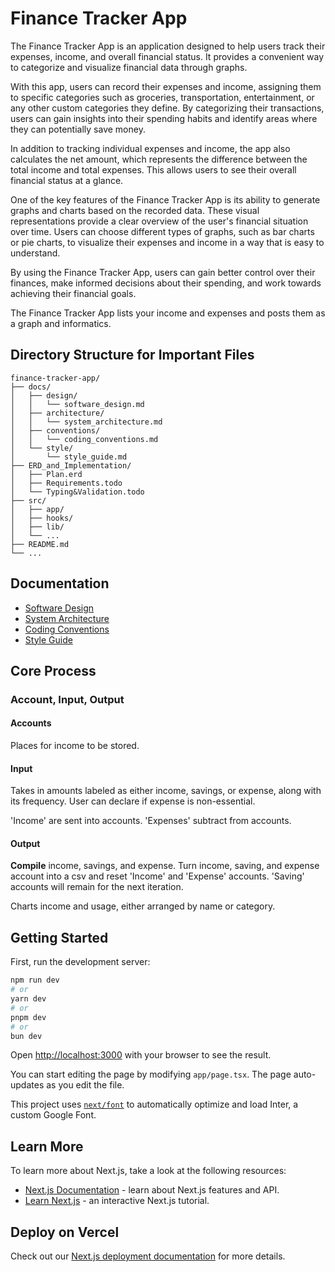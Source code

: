 # Finance Tracker App

The Finance Tracker App is an application designed to help users track their expenses, income, and overall financial status. It provides a convenient way to categorize and visualize financial data through graphs.

With this app, users can record their expenses and income, assigning them to specific categories such as groceries, transportation, entertainment, or any other custom categories they define. By categorizing their transactions, users can gain insights into their spending habits and identify areas where they can potentially save money.

In addition to tracking individual expenses and income, the app also calculates the net amount, which represents the difference between the total income and total expenses. This allows users to see their overall financial status at a glance.

One of the key features of the Finance Tracker App is its ability to generate graphs and charts based on the recorded data. These visual representations provide a clear overview of the user's financial situation over time. Users can choose different types of graphs, such as bar charts or pie charts, to visualize their expenses and income in a way that is easy to understand.

By using the Finance Tracker App, users can gain better control over their finances, make informed decisions about their spending, and work towards achieving their financial goals.

The Finance Tracker App lists your income and expenses and posts them as a graph and informatics.

## Directory Structure for Important Files
```
finance-tracker-app/
├── docs/
│   ├── design/
│   │   └── software_design.md
│   ├── architecture/
│   │   └── system_architecture.md
│   ├── conventions/
│   │   └── coding_conventions.md
│   └── style/
│       └── style_guide.md
├── ERD_and_Implementation/
│   ├── Plan.erd
│   ├── Requirements.todo
│   └── Typing&Validation.todo
├── src/
│   ├── app/
│   ├── hooks/
│   ├── lib/
│   └── ...
├── README.md
└── ...
```

## Documentation

- [Software Design](./docs/design/software_design.md)
- [System Architecture](./docs/architecture/system_architecture.md)
- [Coding Conventions](./docs/conventions/coding_conventions.md)
- [Style Guide](./docs/style/style_guide.md)

## Core Process
### Account, Input, Output
#### Accounts
Places for income to be stored.
#### Input
Takes in amounts labeled as either income, savings, or expense, along with its frequency. User can declare if expense is non-essential.

'Income' are sent into accounts. 'Expenses' subtract from accounts. 
#### Output
**Compile** income, savings, and expense. Turn income, saving, and expense account into a csv and reset 'Income' and 'Expense' accounts. 'Saving' accounts will remain for the next iteration.

Charts income and usage, either arranged by name or category.

## Getting Started
First, run the development server:

```bash
npm run dev
# or
yarn dev
# or
pnpm dev
# or
bun dev
```

Open [http://localhost:3000](http://localhost:3000) with your browser to see the result.

You can start editing the page by modifying `app/page.tsx`. The page auto-updates as you edit the file.

This project uses [`next/font`](https://nextjs.org/docs/basic-features/font-optimization) to automatically optimize and load Inter, a custom Google Font.

## Learn More

To learn more about Next.js, take a look at the following resources:
- [Next.js Documentation](https://nextjs.org/docs) - learn about Next.js features and API.
- [Learn Next.js](https://nextjs.org/learn) - an interactive Next.js tutorial.

## Deploy on Vercel

Check out our [Next.js deployment documentation](https://nextjs.org/docs/deployment) for more details.
